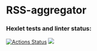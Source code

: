 # RSS-aggregator
### Hexlet tests and linter status:
[![Actions Status](https://github.com/julimalinna/frontend-project-lvl3/workflows/hexlet-check/badge.svg)](https://github.com/julimalinna/frontend-project-lvl3/actions)
<a href="https://codeclimate.com/github/julimalinna/frontend-project-lvl3/maintainability"><img src="https://api.codeclimate.com/v1/badges/3d2f76cff348fb38e787/maintainability" /></a>
